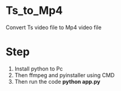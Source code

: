 # Ts_to_Mp4
Convert Ts video file to Mp4 video file

# Step
1. Install python to Pc
2. Then ffmpeg and pyinstaller using CMD
3. Then run the code <B>python app.py<B/>
